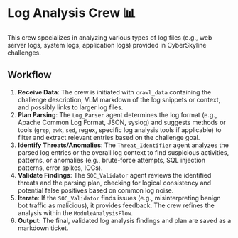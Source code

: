 # Log Analysis Crew 📊

This crew specializes in analyzing various types of log files (e.g., web server logs, system logs, application logs) provided in CyberSkyline challenges.

## Workflow

1.  **Receive Data**: The crew is initiated with `crawl_data` containing the challenge description, VLM markdown of the log snippets or context, and possibly links to larger log files.
2.  **Plan Parsing**: The `Log_Parser` agent determines the log format (e.g., Apache Common Log Format, JSON, syslog) and suggests methods or tools (`grep`, `awk`, `sed`, regex, specific log analysis tools if applicable) to filter and extract relevant entries based on the challenge goal.
3.  **Identify Threats/Anomalies**: The `Threat_Identifier` agent analyzes the parsed log entries or the overall log context to find suspicious activities, patterns, or anomalies (e.g., brute-force attempts, SQL injection patterns, error spikes, IOCs).
4.  **Validate Findings**: The `SOC_Validator` agent reviews the identified threats and the parsing plan, checking for logical consistency and potential false positives based on common log noise.
5.  **Iterate**: If the `SOC_Validator` finds issues (e.g., misinterpreting benign bot traffic as malicious), it provides feedback. The crew refines the analysis within the `ModuleAnalysisFlow`.
6.  **Output**: The final, validated log analysis findings and plan are saved as a markdown ticket.